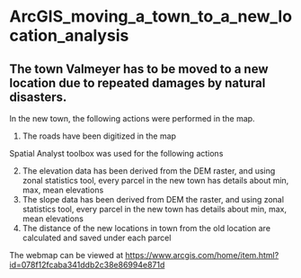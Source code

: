 # ArcGIS_moving_a_town_to_a_new_location_analysis

## The town Valmeyer has to be moved to a new location due to repeated damages by natural disasters.

In the new town, the following actions were performed in the map.

1. The roads have been digitized in the map

Spatial Analyst toolbox was used for the following actions

2. The elevation data has been derived from the DEM raster, and using zonal statistics tool, every parcel in the new town has details about min, max, mean elevations
3. The slope data has been derived from DEM the raster, and using zonal statistics tool, every parcel in the new town has details about min, max, mean elevations
4. The distance of the new locations in town from the old location are calculated and saved under each parcel


The webmap can be viewed at https://www.arcgis.com/home/item.html?id=078f12fcaba341ddb2c38e86994e871d

